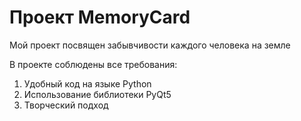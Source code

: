 # Проект MemoryCard
Мой проект посвящен забывчивости каждого человека на земле

В проекте соблюдены все требования:
1. Удобный код на языке Python
2. Использование библиотеки PyQt5
3. Творческий подход
